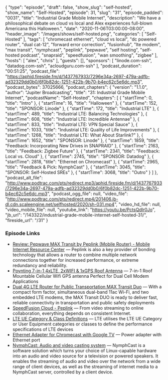 {
  "type": "episode",
  "draft": false,
  "show_slug": "self-hosted",
  "show_name": "Self-Hosted",
  "episode": 31,
  "slug": "31",
  "episode_padded": "0031",
  "title": "Industrial Grade Mobile Internet",
  "description": "We have a philosophical debate on cloud vs local and Alex experiences full-blown Americana this Halloween.",
  "date": "2020-11-06T03:00:00-08:00",
  "header_image": "/images/shows/self-hosted.png",
  "categories": [
    "Self-Hosted"
  ],
  "tags": [
    "chromecast ethernet",
    "cloud vs local",
    "dc powered router",
    "dual cat-12",
    "forward error correction",
    "fusionhub",
    "lte modem",
    "max transit",
    "nymphcast",
    "peplink",
    "pepwave",
    "self hosting",
    "self-hosted podcast",
    "snapraid",
    "speedfusion",
    "wan smoothing",
    "zigbee"
  ],
  "hosts": [
    "alex",
    "chris"
  ],
  "guests": [],
  "sponsors": [
    "linode.com-ssh",
    "datadog.com-ssh",
    "acloudguru.com-ssh"
  ],
  "podcast_duration": "00:51:25",
  "podcast_file": "https://aphid.fireside.fm/d/1437767933/7296e34a-2697-479a-adfb-ad32329dd0b0/6f0b82dc-1251-422b-9b70-b4ec62c5e6dc.mp3",
  "podcast_bytes": 37025666,
  "podcast_chapters": {
    "version": "1.1.0",
    "author": "Jupiter Broadcasting",
    "title": "31: Industrial Grade Mobile Internet",
    "podcastName": "Self-Hosted",
    "chapters": [
      {
        "startTime": 0,
        "title": "Intro"
      },
      {
        "startTime": 16,
        "title": "Halloween"
      },
      {
        "startTime": 152,
        "title": "SPONSOR: Linode"
      },
      {
        "startTime": 172,
        "title": "Industrial LTE"
      },
      {
        "startTime": 489,
        "title": "Industrial LTE: Balancing Technologies"
      },
      {
        "startTime": 608,
        "title": "Industrial LTE: Incredible Antennae"
      },
      {
        "startTime": 833,
        "title": "Industrial LTE: VPN Special Sauce"
      },
      {
        "startTime": 1033,
        "title": "Industrial LTE: Quality of Life Improvements"
      },
      {
        "startTime": 1268,
        "title": "Industrial LTE: What About Starlink?"
      },
      {
        "startTime": 1652,
        "title": "SPONSOR: Linode"
      },
      {
        "startTime": 1859,
        "title": "Feedback: Incorporating New Drives in SNAPRAID"
      },
      {
        "startTime": 2163,
        "title": "Feedback: Zigbee Future"
      },
      {
        "startTime": 2341,
        "title": "Feedback: Local vs. Cloud"
      },
      {
        "startTime": 2745,
        "title": "SPONSOR: Datadog"
      },
      {
        "startTime": 2818,
        "title": "Ethernet on Chromecast"
      },
      {
        "startTime": 2965,
        "title": "Feedback & Pick: NymphCast"
      },
      {
        "startTime": 3045,
        "title": "SPONSOR: Self-Hosted SREs"
      },
      {
        "startTime": 3068,
        "title": "Outro"
      }
    ]
  },
  "podcast_alt_file": "http://www.podtrac.com/pts/redirect.mp3/aphid.fireside.fm/d/1437767933/7296e34a-2697-479a-adfb-ad32329dd0b0/6f0b82dc-1251-422b-9b70-b4ec62c5e6dc.mp3",
  "podcast_ogg_file": null,
  "video_file": "http://www.podtrac.com/pts/redirect.mp4/201406.jb-dl.cdn.scaleengine.net/selfhosted/2020/sh-031.mp4",
  "video_hd_file": null,
  "video_mobile_file": null,
  "youtube_link": "https://youtu.be/PctsQdIr0Jo",
  "jb_url": "/143322/industrial-grade-mobile-internet-self-hosted-31/",
  "fireside_url": "/31"
}


### Episode Links

  * [Review: Pepwave MAX Transit by Peplink (Mobile Router) - Mobile Internet Resource Center](https://www.rvmobileinternet.com/gear/pepwave-max-transit/ "Review: Pepwave MAX Transit by Peplink \(Mobile Router\) - Mobile Internet Resource Center") — Peplink is also a key provider of bonding technology that allows a router to combine multiple network connections together for increased performance, or extreme redundancy and reliability.
  * [Poynting 7-in-1 4xLTE, 2xWIFI & 1xGPS Roof Antenna](https://www.mobilemusthave.com/Poynting-7-in-1-4x-Cellular-WIFI-GPS-RV-and-Marine-Roof-Antenna-for-Dual-Modem-Applications_p_165.html "Poynting 7-in-1 4xLTE, 2xWIFI & 1xGPS Roof Antenna") — 7-in-1 Roof Mountable Cellular Wifi GPS antenna Perfect for Dual Cell Modem Applications
  * [Dual 4G LTE Router for Public Transportation MAX Transit Duo](https://www.peplink.com/products/max-transit-duo/ "Dual 4G LTE Router for Public Transportation MAX Transit Duo") — With a compact form factor, simultaneous dual-band 11ac Wi-Fi, and two embedded LTE modems, the MAX Transit DUO is ready to deliver fast, reliable connectivity in transportation and public safety deployments
  * [SpeedFusion Cloud - Peplink](https://www.peplink.com/software/speedfusion-cloud/ "SpeedFusion Cloud - Peplink") — From video streaming to online collaboration, everything depends on consistent Internet.
  * [LTE UE Category & Class Definitions](https://www.cablefree.net/wirelesstechnology/4glte/lte-ue-category-class-definitions/ "LTE UE Category & Class Definitions") — LTE utilises the LTE UE Category or User Equipment categories or classes to define the performance specifications of LTE devices
  * [Ethernet Adapter for Chromecast with Google TV](https://store.google.com/us/product/chromecast_ethernet_adapter_gen_2 "Ethernet Adapter for Chromecast with Google TV") — Power adapter with Ethernet port
  * [NymphCast: Audio and video casting system](https://github.com/MayaPosch/NymphCast "NymphCast: Audio and video casting system") — NymphCast is a software solution which turns your choice of Linux-capable hardware into an audio and video source for a television or powered speakers. It enables the streaming of audio and video over the network from a wide range of client devices, as well as the streaming of internet media to a NymphCast server, controlled by a client device.


